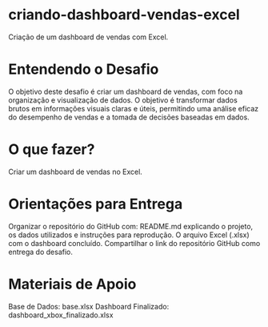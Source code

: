 # criando-dashboard-vendas-excel
Criação de um dashboard de vendas com Excel.

# Entendendo o Desafio
O objetivo deste desafio é criar um dashboard de vendas, com foco na organização e visualização de dados. O objetivo é transformar dados brutos em informações visuais claras e úteis, permitindo uma análise eficaz do desempenho de vendas e a tomada de decisões baseadas em dados.

# O que fazer?
Criar um dashboard de vendas no Excel.

# Orientações para Entrega
Organizar o repositório do GitHub com:
README.md explicando o projeto, os dados utilizados e instruções para reprodução.
O arquivo Excel (.xlsx) com o dashboard concluído.
Compartilhar o link do repositório GitHub como entrega do desafio.

# Materiais de Apoio
Base de Dados: base.xlsx
Dashboard Finalizado: dashboard_xbox_finalizado.xlsx
